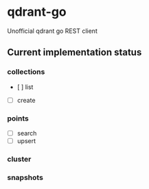 # qdrant-go
Unofficial qdrant go REST client

## Current implementation status

### collections
- [ ] list
- [ ] create


### points 
- [ ] search
- [ ] upsert
### cluster

### snapshots